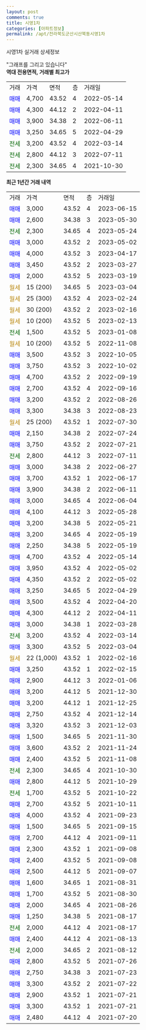 ```yaml
---
layout: post
comments: true
title: 시영1차
categories: [아파트정보]
permalink: /apt/전라북도군산시산북동시영1차
---
```


시영1차 실거래 상세정보

<script type="text/javascript">
  google.charts.load('current', {'packages':['line', 'corechart']});
  google.charts.setOnLoadCallback(drawChart);

  function drawChart() {
    var data = new google.visualization.DataTable();
    data.addColumn('date', '거래일');
    data.addColumn('number', "매매");
    data.addColumn('number', "전세");
    data.addColumn('number', "전매");

    data.addRows([[new Date(Date.parse("2023-06-15")), 3000, null, null], [new Date(Date.parse("2023-05-30")), 2600, null, null], [new Date(Date.parse("2023-05-24")), null, 2300, null], [new Date(Date.parse("2023-05-02")), 3000, null, null], [new Date(Date.parse("2023-04-17")), 4000, null, null], [new Date(Date.parse("2023-03-27")), 3450, null, null], [new Date(Date.parse("2023-03-19")), 2000, null, null], [new Date(Date.parse("2023-03-04")), null, null, null], [new Date(Date.parse("2023-02-24")), null, null, null], [new Date(Date.parse("2023-02-16")), null, null, null], [new Date(Date.parse("2023-02-13")), null, null, null], [new Date(Date.parse("2023-01-08")), null, 1500, null], [new Date(Date.parse("2022-11-08")), null, null, null], [new Date(Date.parse("2022-10-05")), 3500, null, null], [new Date(Date.parse("2022-10-02")), 3750, null, null], [new Date(Date.parse("2022-09-19")), 4700, null, null], [new Date(Date.parse("2022-09-16")), 2700, null, null], [new Date(Date.parse("2022-08-26")), 3200, null, null], [new Date(Date.parse("2022-08-23")), 3300, null, null], [new Date(Date.parse("2022-07-30")), null, null, null], [new Date(Date.parse("2022-07-24")), 2150, null, null], [new Date(Date.parse("2022-07-21")), 3750, null, null], [new Date(Date.parse("2022-07-11")), null, 2800, null], [new Date(Date.parse("2022-06-27")), 3000, null, null], [new Date(Date.parse("2022-06-17")), 3700, null, null], [new Date(Date.parse("2022-06-11")), 3900, null, null], [new Date(Date.parse("2022-06-04")), 3000, null, null], [new Date(Date.parse("2022-05-28")), 4100, null, null], [new Date(Date.parse("2022-05-21")), 3200, null, null], [new Date(Date.parse("2022-05-19")), 3200, null, null], [new Date(Date.parse("2022-05-19")), 2250, null, null], [new Date(Date.parse("2022-05-14")), 4700, null, null], [new Date(Date.parse("2022-05-02")), 3950, null, null], [new Date(Date.parse("2022-05-02")), 4350, null, null], [new Date(Date.parse("2022-04-29")), 3250, null, null], [new Date(Date.parse("2022-04-20")), 3500, null, null], [new Date(Date.parse("2022-04-11")), 4300, null, null], [new Date(Date.parse("2022-03-28")), 3000, null, null], [new Date(Date.parse("2022-03-14")), null, 3200, null], [new Date(Date.parse("2022-03-04")), 3300, null, null], [new Date(Date.parse("2022-02-16")), null, null, null], [new Date(Date.parse("2022-02-15")), 3250, null, null], [new Date(Date.parse("2022-01-06")), 2900, null, null], [new Date(Date.parse("2021-12-30")), 3200, null, null], [new Date(Date.parse("2021-12-25")), 3200, null, null], [new Date(Date.parse("2021-12-14")), 2750, null, null], [new Date(Date.parse("2021-12-03")), 3320, null, null], [new Date(Date.parse("2021-11-30")), 1500, null, null], [new Date(Date.parse("2021-11-24")), 3600, null, null], [new Date(Date.parse("2021-11-08")), 2400, null, null], [new Date(Date.parse("2021-10-30")), null, 2300, null], [new Date(Date.parse("2021-10-29")), 2800, null, null], [new Date(Date.parse("2021-10-22")), null, 1700, null], [new Date(Date.parse("2021-10-11")), 2700, null, null], [new Date(Date.parse("2021-09-23")), 4000, null, null], [new Date(Date.parse("2021-09-15")), 1500, null, null], [new Date(Date.parse("2021-09-11")), 2700, null, null], [new Date(Date.parse("2021-09-08")), 2300, null, null], [new Date(Date.parse("2021-09-08")), 2400, null, null], [new Date(Date.parse("2021-09-07")), 2500, null, null], [new Date(Date.parse("2021-08-31")), 1600, null, null], [new Date(Date.parse("2021-08-30")), 1700, null, null], [new Date(Date.parse("2021-08-26")), 2000, null, null], [new Date(Date.parse("2021-08-17")), 1250, null, null], [new Date(Date.parse("2021-08-17")), null, 2000, null], [new Date(Date.parse("2021-08-13")), 2400, null, null], [new Date(Date.parse("2021-08-12")), null, 2000, null], [new Date(Date.parse("2021-07-26")), 2800, null, null], [new Date(Date.parse("2021-07-23")), 2750, null, null], [new Date(Date.parse("2021-07-22")), 3300, null, null], [new Date(Date.parse("2021-07-21")), 2900, null, null], [new Date(Date.parse("2021-07-21")), 3300, null, null], [new Date(Date.parse("2021-07-20")), 2480, null, null]]);

    var options = {
      hAxis: {
        format: 'yyyy/MM/dd'
      },    
      lineWidth: 0,
      pointsVisible: true,    
      title: '최근 1년간 유형별 실거래가 분포',
      legend: { position: 'bottom' }
    };

    var formatter = new google.visualization.NumberFormat({pattern:'###,###'} );
    formatter.format(data, 1);
    formatter.format(data, 2);
    
    setTimeout(function() {
        var chart = new google.visualization.LineChart(document.getElementById('columnchart_material'));
        chart.draw(data, (options));
        document.getElementById('loading').style.display = 'none';
    }, 200);
  }
</script>


<div id="loading" style="z-index:20; display: block; margin-left: 0px">"그래프를 그리고 있습니다"</div>
<div id="columnchart_material" style="width: 95%; margin-left: 0px; display: block"></div>
<!-- contents start -->
<b>역대 전용면적, 거래별 최고가</b>
<table class="sortable">
    <tr>
      <td>거래</td>
      <td>가격</td>
      <td>면적</td>
      <td>층</td>
      <td>거래일</td>
    </tr>
        <tr>
          <td><a style="color: blue">매매</a></td>
          <td>4,700</td>
          <td>43.52</td>
          <td>4</td>
          <td>2022-05-14</td>
        </tr>            <tr>
          <td><a style="color: blue">매매</a></td>
          <td>4,300</td>
          <td>44.12</td>
          <td>2</td>
          <td>2022-04-11</td>
        </tr>            <tr>
          <td><a style="color: blue">매매</a></td>
          <td>3,900</td>
          <td>34.38</td>
          <td>2</td>
          <td>2022-06-11</td>
        </tr>            <tr>
          <td><a style="color: blue">매매</a></td>
          <td>3,250</td>
          <td>34.65</td>
          <td>5</td>
          <td>2022-04-29</td>
        </tr>        
        <tr>
              <td><a style="color: darkgreen">전세</a></td>
              <td>3,200</td>
              <td>43.52</td>
              <td>4</td>
              <td>2022-03-14</td>
            </tr>            <tr>
              <td><a style="color: darkgreen">전세</a></td>
              <td>2,800</td>
              <td>44.12</td>
              <td>3</td>
              <td>2022-07-11</td>
            </tr>            <tr>
              <td><a style="color: darkgreen">전세</a></td>
              <td>2,300</td>
              <td>34.65</td>
              <td>4</td>
              <td>2021-10-30</td>
            </tr>        
    
</table>

<b>최근 1년간 거래 내역</b>

<table class="sortable">
    <tr>
      <td>거래</td>
      <td>가격</td>
      <td>면적</td>
      <td>층</td>
      <td>거래일</td>
    </tr>
    <tr>
      <td><a style="color: blue">매매</a></td>
      <td>3,000</td>
      <td>43.52</td>
      <td>4</td>
      <td>2023-06-15</td>
    </tr>          <tr>
      <td><a style="color: blue">매매</a></td>
      <td>2,600</td>
      <td>34.38</td>
      <td>3</td>
      <td>2023-05-30</td>
    </tr>          <tr>
      <td><a style="color: darkgreen">전세</a></td>
      <td>2,300</td>
      <td>34.65</td>
      <td>4</td>
      <td>2023-05-24</td>
    </tr>          <tr>
      <td><a style="color: blue">매매</a></td>
      <td>3,000</td>
      <td>43.52</td>
      <td>2</td>
      <td>2023-05-02</td>
    </tr>          <tr>
      <td><a style="color: blue">매매</a></td>
      <td>4,000</td>
      <td>43.52</td>
      <td>3</td>
      <td>2023-04-17</td>
    </tr>          <tr>
      <td><a style="color: blue">매매</a></td>
      <td>3,450</td>
      <td>43.52</td>
      <td>2</td>
      <td>2023-03-27</td>
    </tr>          <tr>
      <td><a style="color: blue">매매</a></td>
      <td>2,000</td>
      <td>43.52</td>
      <td>5</td>
      <td>2023-03-19</td>
    </tr>          <tr>
      <td><a style="color: darkgoldenrod">월세</a></td>
      <td>15 (200)</td>
      <td>34.65</td>
      <td>5</td>
      <td>2023-03-04</td>
    </tr>          <tr>
      <td><a style="color: darkgoldenrod">월세</a></td>
      <td>25 (300)</td>
      <td>43.52</td>
      <td>4</td>
      <td>2023-02-24</td>
    </tr>          <tr>
      <td><a style="color: darkgoldenrod">월세</a></td>
      <td>30 (200)</td>
      <td>43.52</td>
      <td>2</td>
      <td>2023-02-16</td>
    </tr>          <tr>
      <td><a style="color: darkgoldenrod">월세</a></td>
      <td>10 (200)</td>
      <td>43.52</td>
      <td>5</td>
      <td>2023-02-13</td>
    </tr>          <tr>
      <td><a style="color: darkgreen">전세</a></td>
      <td>1,500</td>
      <td>43.52</td>
      <td>5</td>
      <td>2023-01-08</td>
    </tr>          <tr>
      <td><a style="color: darkgoldenrod">월세</a></td>
      <td>10 (200)</td>
      <td>43.52</td>
      <td>5</td>
      <td>2022-11-08</td>
    </tr>          <tr>
      <td><a style="color: blue">매매</a></td>
      <td>3,500</td>
      <td>43.52</td>
      <td>3</td>
      <td>2022-10-05</td>
    </tr>          <tr>
      <td><a style="color: blue">매매</a></td>
      <td>3,750</td>
      <td>43.52</td>
      <td>3</td>
      <td>2022-10-02</td>
    </tr>          <tr>
      <td><a style="color: blue">매매</a></td>
      <td>4,700</td>
      <td>43.52</td>
      <td>2</td>
      <td>2022-09-19</td>
    </tr>          <tr>
      <td><a style="color: blue">매매</a></td>
      <td>2,700</td>
      <td>43.52</td>
      <td>4</td>
      <td>2022-09-16</td>
    </tr>          <tr>
      <td><a style="color: blue">매매</a></td>
      <td>3,200</td>
      <td>43.52</td>
      <td>2</td>
      <td>2022-08-26</td>
    </tr>          <tr>
      <td><a style="color: blue">매매</a></td>
      <td>3,300</td>
      <td>34.38</td>
      <td>3</td>
      <td>2022-08-23</td>
    </tr>          <tr>
      <td><a style="color: darkgoldenrod">월세</a></td>
      <td>25 (200)</td>
      <td>43.52</td>
      <td>1</td>
      <td>2022-07-30</td>
    </tr>          <tr>
      <td><a style="color: blue">매매</a></td>
      <td>2,150</td>
      <td>34.38</td>
      <td>2</td>
      <td>2022-07-24</td>
    </tr>          <tr>
      <td><a style="color: blue">매매</a></td>
      <td>3,750</td>
      <td>43.52</td>
      <td>2</td>
      <td>2022-07-21</td>
    </tr>          <tr>
      <td><a style="color: darkgreen">전세</a></td>
      <td>2,800</td>
      <td>44.12</td>
      <td>3</td>
      <td>2022-07-11</td>
    </tr>          <tr>
      <td><a style="color: blue">매매</a></td>
      <td>3,000</td>
      <td>34.38</td>
      <td>2</td>
      <td>2022-06-27</td>
    </tr>          <tr>
      <td><a style="color: blue">매매</a></td>
      <td>3,700</td>
      <td>43.52</td>
      <td>1</td>
      <td>2022-06-17</td>
    </tr>          <tr>
      <td><a style="color: blue">매매</a></td>
      <td>3,900</td>
      <td>34.38</td>
      <td>2</td>
      <td>2022-06-11</td>
    </tr>          <tr>
      <td><a style="color: blue">매매</a></td>
      <td>3,000</td>
      <td>34.65</td>
      <td>4</td>
      <td>2022-06-04</td>
    </tr>          <tr>
      <td><a style="color: blue">매매</a></td>
      <td>4,100</td>
      <td>44.12</td>
      <td>3</td>
      <td>2022-05-28</td>
    </tr>          <tr>
      <td><a style="color: blue">매매</a></td>
      <td>3,200</td>
      <td>34.38</td>
      <td>5</td>
      <td>2022-05-21</td>
    </tr>          <tr>
      <td><a style="color: blue">매매</a></td>
      <td>3,200</td>
      <td>34.65</td>
      <td>4</td>
      <td>2022-05-19</td>
    </tr>          <tr>
      <td><a style="color: blue">매매</a></td>
      <td>2,250</td>
      <td>34.38</td>
      <td>5</td>
      <td>2022-05-19</td>
    </tr>          <tr>
      <td><a style="color: blue">매매</a></td>
      <td>4,700</td>
      <td>43.52</td>
      <td>4</td>
      <td>2022-05-14</td>
    </tr>          <tr>
      <td><a style="color: blue">매매</a></td>
      <td>3,950</td>
      <td>43.52</td>
      <td>4</td>
      <td>2022-05-02</td>
    </tr>          <tr>
      <td><a style="color: blue">매매</a></td>
      <td>4,350</td>
      <td>43.52</td>
      <td>2</td>
      <td>2022-05-02</td>
    </tr>          <tr>
      <td><a style="color: blue">매매</a></td>
      <td>3,250</td>
      <td>34.65</td>
      <td>5</td>
      <td>2022-04-29</td>
    </tr>          <tr>
      <td><a style="color: blue">매매</a></td>
      <td>3,500</td>
      <td>43.52</td>
      <td>4</td>
      <td>2022-04-20</td>
    </tr>          <tr>
      <td><a style="color: blue">매매</a></td>
      <td>4,300</td>
      <td>44.12</td>
      <td>2</td>
      <td>2022-04-11</td>
    </tr>          <tr>
      <td><a style="color: blue">매매</a></td>
      <td>3,000</td>
      <td>34.38</td>
      <td>1</td>
      <td>2022-03-28</td>
    </tr>          <tr>
      <td><a style="color: darkgreen">전세</a></td>
      <td>3,200</td>
      <td>43.52</td>
      <td>4</td>
      <td>2022-03-14</td>
    </tr>          <tr>
      <td><a style="color: blue">매매</a></td>
      <td>3,300</td>
      <td>43.52</td>
      <td>5</td>
      <td>2022-03-04</td>
    </tr>          <tr>
      <td><a style="color: darkgoldenrod">월세</a></td>
      <td>22 (1,000)</td>
      <td>43.52</td>
      <td>1</td>
      <td>2022-02-16</td>
    </tr>          <tr>
      <td><a style="color: blue">매매</a></td>
      <td>3,250</td>
      <td>43.52</td>
      <td>1</td>
      <td>2022-02-15</td>
    </tr>          <tr>
      <td><a style="color: blue">매매</a></td>
      <td>2,900</td>
      <td>44.12</td>
      <td>3</td>
      <td>2022-01-06</td>
    </tr>          <tr>
      <td><a style="color: blue">매매</a></td>
      <td>3,200</td>
      <td>44.12</td>
      <td>5</td>
      <td>2021-12-30</td>
    </tr>          <tr>
      <td><a style="color: blue">매매</a></td>
      <td>3,200</td>
      <td>44.12</td>
      <td>1</td>
      <td>2021-12-25</td>
    </tr>          <tr>
      <td><a style="color: blue">매매</a></td>
      <td>2,750</td>
      <td>43.52</td>
      <td>4</td>
      <td>2021-12-14</td>
    </tr>          <tr>
      <td><a style="color: blue">매매</a></td>
      <td>3,320</td>
      <td>43.52</td>
      <td>3</td>
      <td>2021-12-03</td>
    </tr>          <tr>
      <td><a style="color: blue">매매</a></td>
      <td>1,500</td>
      <td>34.65</td>
      <td>5</td>
      <td>2021-11-30</td>
    </tr>          <tr>
      <td><a style="color: blue">매매</a></td>
      <td>3,600</td>
      <td>43.52</td>
      <td>2</td>
      <td>2021-11-24</td>
    </tr>          <tr>
      <td><a style="color: blue">매매</a></td>
      <td>2,400</td>
      <td>43.52</td>
      <td>5</td>
      <td>2021-11-08</td>
    </tr>          <tr>
      <td><a style="color: darkgreen">전세</a></td>
      <td>2,300</td>
      <td>34.65</td>
      <td>4</td>
      <td>2021-10-30</td>
    </tr>          <tr>
      <td><a style="color: blue">매매</a></td>
      <td>2,800</td>
      <td>44.12</td>
      <td>5</td>
      <td>2021-10-29</td>
    </tr>          <tr>
      <td><a style="color: darkgreen">전세</a></td>
      <td>1,700</td>
      <td>43.52</td>
      <td>5</td>
      <td>2021-10-22</td>
    </tr>          <tr>
      <td><a style="color: blue">매매</a></td>
      <td>2,700</td>
      <td>43.52</td>
      <td>5</td>
      <td>2021-10-11</td>
    </tr>          <tr>
      <td><a style="color: blue">매매</a></td>
      <td>4,000</td>
      <td>43.52</td>
      <td>4</td>
      <td>2021-09-23</td>
    </tr>          <tr>
      <td><a style="color: blue">매매</a></td>
      <td>1,500</td>
      <td>34.65</td>
      <td>5</td>
      <td>2021-09-15</td>
    </tr>          <tr>
      <td><a style="color: blue">매매</a></td>
      <td>2,700</td>
      <td>44.12</td>
      <td>4</td>
      <td>2021-09-11</td>
    </tr>          <tr>
      <td><a style="color: blue">매매</a></td>
      <td>2,300</td>
      <td>43.52</td>
      <td>1</td>
      <td>2021-09-08</td>
    </tr>          <tr>
      <td><a style="color: blue">매매</a></td>
      <td>2,400</td>
      <td>43.52</td>
      <td>5</td>
      <td>2021-09-08</td>
    </tr>          <tr>
      <td><a style="color: blue">매매</a></td>
      <td>2,500</td>
      <td>44.12</td>
      <td>5</td>
      <td>2021-09-07</td>
    </tr>          <tr>
      <td><a style="color: blue">매매</a></td>
      <td>1,600</td>
      <td>34.65</td>
      <td>1</td>
      <td>2021-08-31</td>
    </tr>          <tr>
      <td><a style="color: blue">매매</a></td>
      <td>1,700</td>
      <td>43.52</td>
      <td>5</td>
      <td>2021-08-30</td>
    </tr>          <tr>
      <td><a style="color: blue">매매</a></td>
      <td>2,000</td>
      <td>34.65</td>
      <td>4</td>
      <td>2021-08-26</td>
    </tr>          <tr>
      <td><a style="color: blue">매매</a></td>
      <td>1,250</td>
      <td>34.38</td>
      <td>5</td>
      <td>2021-08-17</td>
    </tr>          <tr>
      <td><a style="color: darkgreen">전세</a></td>
      <td>2,000</td>
      <td>44.12</td>
      <td>4</td>
      <td>2021-08-17</td>
    </tr>          <tr>
      <td><a style="color: blue">매매</a></td>
      <td>2,400</td>
      <td>44.12</td>
      <td>4</td>
      <td>2021-08-13</td>
    </tr>          <tr>
      <td><a style="color: darkgreen">전세</a></td>
      <td>2,000</td>
      <td>34.65</td>
      <td>2</td>
      <td>2021-08-12</td>
    </tr>          <tr>
      <td><a style="color: blue">매매</a></td>
      <td>2,800</td>
      <td>43.52</td>
      <td>5</td>
      <td>2021-07-26</td>
    </tr>          <tr>
      <td><a style="color: blue">매매</a></td>
      <td>2,750</td>
      <td>34.38</td>
      <td>3</td>
      <td>2021-07-23</td>
    </tr>          <tr>
      <td><a style="color: blue">매매</a></td>
      <td>3,300</td>
      <td>43.52</td>
      <td>2</td>
      <td>2021-07-22</td>
    </tr>          <tr>
      <td><a style="color: blue">매매</a></td>
      <td>2,900</td>
      <td>43.52</td>
      <td>1</td>
      <td>2021-07-21</td>
    </tr>          <tr>
      <td><a style="color: blue">매매</a></td>
      <td>3,300</td>
      <td>43.52</td>
      <td>1</td>
      <td>2021-07-21</td>
    </tr>          <tr>
      <td><a style="color: blue">매매</a></td>
      <td>2,480</td>
      <td>44.12</td>
      <td>4</td>
      <td>2021-07-20</td>
    </tr>      </table>
<!-- contents end -->    


